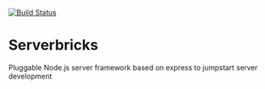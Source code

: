 [![Build Status](https://travis-ci.org/AtiX/serverbricks.svg?branch=master)](https://travis-ci.org/AtiX/serverbricks)

# Serverbricks
Pluggable Node.js server framework based on express to jumpstart server development
